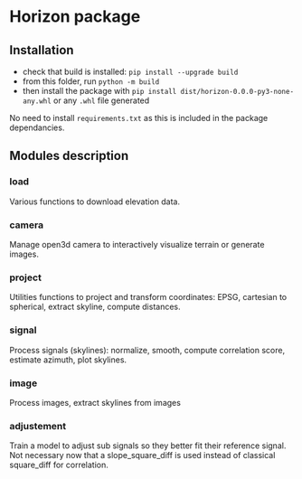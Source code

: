 # Horizon package
## Installation
- check that build is installed: `pip install --upgrade build`
- from this folder, run `python -m build`
- then install the package with `pip install dist/horizon-0.0.0-py3-none-any.whl` or any `.whl` file generated  

No need to install `requirements.txt` as this is included in the package dependancies.

## Modules description
### load
Various functions to download elevation data.
### camera
Manage open3d camera to interactively visualize terrain or generate images.
### project
Utilities functions to project and transform coordinates: EPSG, cartesian to spherical, extract skyline, compute distances.
### signal
Process signals (skylines): normalize, smooth, compute correlation score, estimate azimuth, plot skylines.
### image
Process images, extract skylines from images
### adjustement
Train a model to adjust sub signals so they better fit their reference signal. Not necessary now that a slope_square_diff is used instead of classical square_diff for correlation.